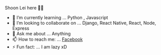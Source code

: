 Shoon Lei here 👋✨


- 🌱 I’m currently learning ... Python , Javascript
- 👯 I’m looking to collaborate on ... Django, React Native, React, Node, Express
- 💬 Ask me about ... Anything
- 📫 How to reach me: ... [Facebook](https://www.facebook.com/shoonlei.naing.3/)
- ⚡ Fun fact: ... I am lazy xD

